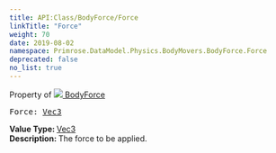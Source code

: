 ```yaml
---
title: API:Class/BodyForce/Force
linkTitle: "Force"
weight: 70
date: 2019-08-02
namespace: Primrose.DataModel.Physics.BodyMovers.BodyForce.Force
deprecated: false
no_list: true
---
```

Property of <a href="/docs/api-reference/Class/BodyForce"><img src="/icons/silk/rocket.png"/>&nbsp;BodyForce</a>
<pre class="method-declaration">
Force: <a class="type" href="/docs/api-reference/DataType/Vec3">Vec3</a></pre>
<b>Value Type: </b>
<a class="type" href="/docs/api-reference/DataType/Vec3">Vec3</a>
<br/>
<b>Description: </b>
The force to be applied.

